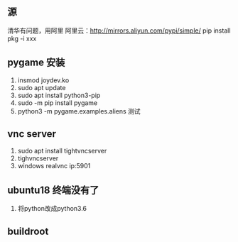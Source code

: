 ## 源

清华有问题，用阿里
阿里云：http://mirrors.aliyun.com/pypi/simple/
pip install pkg -i xxx

## pygame 安装

1. insmod joydev.ko
2. sudo apt update
3. sudo apt install python3-pip
4. sudo -m pip install pygame
5. python3 -m pygame.examples.aliens  测试

## vnc server

1. sudo apt install tightvncserver
2. tighvncserver
3. windows realvnc  ip:5901


## ubuntu18 终端没有了

1. 将python改成python3.6


## buildroot







